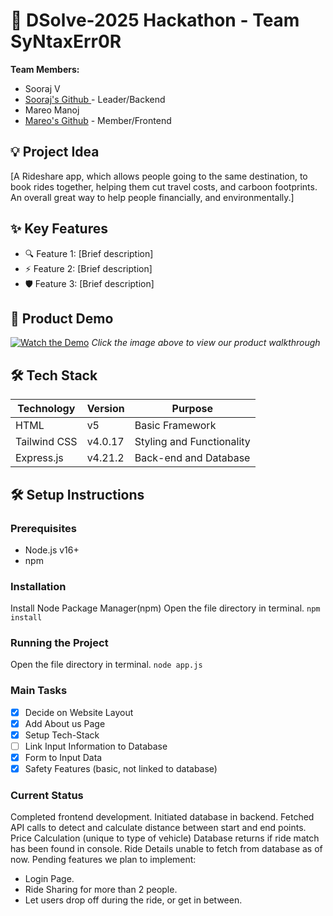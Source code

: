 # 🚀 DSolve-2025 Hackathon - Team SyNtaxErr0R
**Team Members:**
- Sooraj V
- [Sooraj's Github ](https://github.com/sooraj-wq) - Leader/Backend
- Mareo Manoj
- [Mareo's Github](https://github.com/luc-ifer-66) - Member/Frontend

## 💡 Project Idea
[A Rideshare app, which allows people going to the same destination, to book rides together, helping them cut travel costs, and carboon footprints. An overall great way to help people financially, and environmentally.]

## ✨ Key Features
- 🔍 Feature 1: [Brief description]
- ⚡ Feature 2: [Brief description] 
- 🛡️ Feature 3: [Brief description]

## 🎥 Product Demo
[![Watch the Demo](https://via.placeholder.com/300x200?text=Click+for+Demo+Video)](https://youtube.com/link-to-video)
*Click the image above to view our product walkthrough*

## 🛠️ Tech Stack
| Technology  | Version | Purpose                  |
|-------------|---------|--------------------------|
| HTML        | v5      | Basic Framework          |
| Tailwind CSS| v4.0.17 | Styling and Functionality|
| Express.js  | v4.21.2 | Back-end and Database    |

## 🛠️ Setup Instructions

### Prerequisites
- Node.js v16+ 
- npm

### Installation
Install Node Package Manager(npm)
Open the file directory in terminal.
```npm install```

### Running the Project
Open the file directory in terminal.
```node app.js```

### Main Tasks
- [x] Decide on Website Layout
- [x] Add About us Page
- [x] Setup Tech-Stack
- [ ] Link Input Information to Database
- [x] Form to Input Data
- [x] Safety Features (basic, not linked to database)

### Current Status
Completed frontend development.
Initiated database in backend.
Fetched API calls to detect and calculate distance between start and end points.
Price Calculation (unique to type of vehicle)
Database returns if ride match has been found in console.
Ride Details unable to fetch from database as of now.
Pending features we plan to implement:
  - Login Page.
  - Ride Sharing for more than 2 people.
  - Let users drop off during the ride, or get in between.
